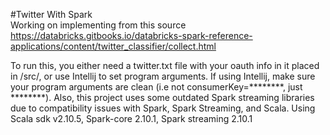 #Twitter With Spark  
Working on implementing from this source  
https://databricks.gitbooks.io/databricks-spark-reference-applications/content/twitter_classifier/collect.html  
  
To run this, you either need a twitter.txt file with your oauth info in it placed in /src/, or use Intellij to set program arguments.
If using Intellij, make sure your program arguments are clean (i.e not consumerKey=********, just ********). Also, this project uses some outdated
Spark streaming libraries due to compatibility issues with Spark, Spark Streaming, and Scala. Using Scala sdk v2.10.5, Spark-core 2.10.1, Spark streaming 2.10.1
